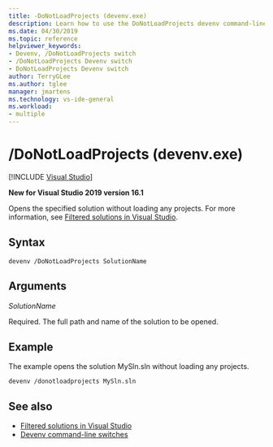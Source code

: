 ```yaml
---
title: -DoNotLoadProjects (devenv.exe)
description: Learn how to use the DoNotLoadProjects devenv command-line switch to open the specified solution without loading any projects.
ms.date: 04/30/2019
ms.topic: reference
helpviewer_keywords:
- Devenv, /DoNotLoadProjects switch
- /DoNotLoadProjects Devenv switch
- DoNotLoadProjects Devenv switch
author: TerryGLee
ms.author: tglee
manager: jmartens
ms.technology: vs-ide-general
ms.workload:
- multiple
---
```

# /DoNotLoadProjects (devenv.exe)

 [!INCLUDE [Visual Studio](~/includes/applies-to-version/vs-windows-only.md)]

**New for Visual Studio 2019 version 16.1**

Opens the specified solution without loading any projects. For more information, see [Filtered solutions in Visual Studio](../filtered-solutions.md).

## Syntax

```shell
devenv /DoNotLoadProjects SolutionName
```

## Arguments

*SolutionName*

Required. The full path and name of the solution to be opened.

## Example

The example opens the solution MySln.sln without loading any projects.

```shell
devenv /donotloadprojects MySln.sln
```

## See also

- [Filtered solutions in Visual Studio](../filtered-solutions.md)
- [Devenv command-line switches](../../ide/reference/devenv-command-line-switches.md)
